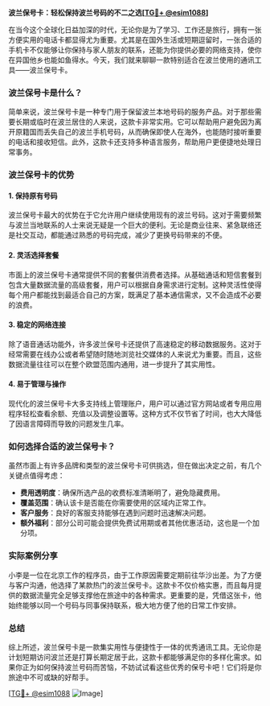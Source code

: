 **波兰保号卡：轻松保持波兰号码的不二之选[[TG💪+ @esim1088](https://t.me/s/esim1088)]**

在当今这个全球化日益加深的时代，无论你是为了学习、工作还是旅行，拥有一张方便实用的电话卡都显得尤为重要。尤其是在国外生活或短期逗留时，一张合适的手机卡不仅能够让你保持与家人朋友的联系，还能为你提供必要的网络支持，使你在异国他乡也能如鱼得水。今天，我们就来聊聊一款特别适合在波兰使用的通讯工具——波兰保号卡。

### 波兰保号卡是什么？

简单来说，波兰保号卡是一种专门用于保留波兰本地号码的服务产品。对于那些需要长期或临时在波兰居住的人来说，这款卡非常实用。它可以帮助用户避免因为离开原籍国而丢失自己的波兰手机号码，从而确保即使人在海外，也能随时接听重要的电话和接收短信。此外，这款卡还支持多种语言服务，帮助用户更便捷地处理日常事务。

### 波兰保号卡的优势

#### 1. **保持原有号码**
   波兰保号卡最大的优势在于它允许用户继续使用现有的波兰号码。这对于需要频繁与波兰当地联系的人士来说无疑是一个巨大的便利。无论是商业往来、紧急联络还是社交互动，都能通过熟悉的号码完成，减少了更换号码带来的不便。

#### 2. **灵活选择套餐**
   市面上的波兰保号卡通常提供不同的套餐供消费者选择。从基础通话和短信套餐到包含大量数据流量的高级套餐，用户可以根据自身需求进行定制。这种灵活性使得每个用户都能找到最适合自己的方案，既满足了基本通信需求，又不会造成不必要的浪费。

#### 3. **稳定的网络连接**
   除了语音通话功能外，许多波兰保号卡还提供了高速稳定的移动数据服务。这对于经常需要在线办公或者希望随时随地浏览社交媒体的人来说尤为重要。而且，这些数据流量往往可以在整个欧盟范围内通用，进一步提升了其实用性。

#### 4. **易于管理与操作**
   现代化的波兰保号卡大多支持线上管理账户，用户可以通过官方网站或者专用应用程序轻松查看余额、充值以及调整设置等。这种方式不仅节省了时间，也大大降低了因语言障碍而导致的问题发生几率。

### 如何选择合适的波兰保号卡？

虽然市面上有许多品牌和类型的波兰保号卡可供挑选，但在做出决定之前，有几个关键点值得考虑：

- **费用透明度**：确保所选产品的收费标准清晰明了，避免隐藏费用。
- **覆盖范围**：确认该卡是否能在你需要使用的区域内正常工作。
- **客户服务**：良好的客服支持能够在遇到问题时迅速解决问题。
- **额外福利**：部分公司可能会提供免费试用期或者其他优惠活动，这也是一个加分项。

### 实际案例分享

小李是一位在北京工作的程序员，由于工作原因需要定期前往华沙出差。为了方便与客户沟通，他选择了某款热门的波兰保号卡。这款卡不仅价格实惠，而且每月提供的数据流量完全足够支撑他在旅途中的各种需求。更重要的是，凭借这张卡，他始终能够以同一个号码与同事保持联系，极大地方便了他的日常工作安排。

### 总结

综上所述，波兰保号卡是一款集实用性与便捷性于一体的优秀通讯工具。无论你是计划短期访问波兰还是打算长期定居于此，这款卡都能够满足你的多样化需求。如果你正为如何保持波兰号码而苦恼，不妨试试看这些优秀的保号卡吧！它们将是你旅途中不可或缺的好帮手。

[[TG💪+ @esim1088](https://t.me/s/esim1088) ![Image](https://i.postimg.cc/4NQfJmqS/Snipaste-2025-05-13-00-14-12.png)]